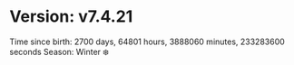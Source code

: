 # Version: v7.4.21
Time since birth: 2700 days, 64801 hours, 3888060 minutes, 233283600 seconds
Season: Winter ❄️
